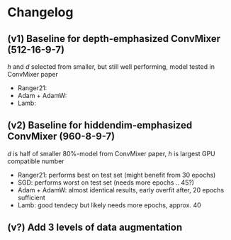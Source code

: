# Changelog

## (v1) Baseline for depth-emphasized ConvMixer (512-16-9-7)

_h_ and _d_ selected from smaller, but still well performing, model tested in ConvMixer paper

- Ranger21: 
- Adam + AdamW: 
- Lamb: 

## (v2) Baseline for hiddendim-emphasized ConvMixer (960-8-9-7)

_d_ is half of smaller 80%-model from ConvMixer paper, _h_ is largest GPU compatible number

- Ranger21: performs best on test set (might benefit from 30 epochs)
- SGD: performs worst on test set (needs more epochs .. 45?)
- Adam + AdamW: almost identical results, early overfit after, 20 epochs sufficient
- Lamb: good tendecy but likely needs more epochs, approx. 40

## (v?) Add 3 levels of data augmentation

